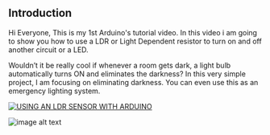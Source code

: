 Introduction
---------------

Hi Everyone, This is my 1st Arduino's tutorial video. In this video i am going to show you how to use a LDR or Light Dependent resistor to turn on and off another circuit or a LED.

Wouldn’t it be really cool if whenever a room gets dark, a light bulb automatically turns ON and eliminates the darkness? In this very simple project, I am focusing on eliminating darkness. You can even use this as an emergency lighting system.

[![USING AN LDR SENSOR WITH ARDUINO](https://img.youtube.com/vi/1rltou-lzyQ/0.jpg)](https://www.youtube.com/watch?v=1rltou-lzyQ "USING AN LDR SENSOR WITH ARDUINO")


![image alt text](https://cdn.instructables.com/FHC/DGCR/JCUUIW0P/FHCDGCRJCUUIW0P.LARGE.gif)
